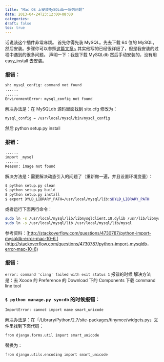 ```yaml
---
title: "Mac OS 上安装MySQLdb一系列问题"
date: 2013-04-24T23:12:00+08:00
categories: 
draft: false
toc: true
---
```


话说装这个插件非常麻烦。 首先你得先装 MySQL。先去下载 64 位的 MySQL，然后安装。步骤你可以参照[这篇文章~](http://yan-yan.info/2011/install-mysql-5.5-on-mac-os-10.7-with-python-support.html) 其实他写的已经很详细了，但是我安装的过程中遇到的很多问题。 声明一下：我是下载 MySQLdb 然后手动安装的，没有用 easy_install 去安装。

### 报错：

```sh
sh: mysql_config: command not found
......
......
EnvironmentError: mysql_config not found
```

解决办法是：在 MySQLdb 源码里面找到 site.cfg 修改为：

```sh
mysql_config = /usr/local/mysql/bin/mysql_config
```

然后 python setup.py install

### 报错：

```sh
......
import _mysql
......
Reason: image not found
```

解决方法是：需要解决动态引入的问题了（重新做一遍，并且设置环境变量）：

```sh
$ python setup.py clean
$ python setup.py build
$ python setup.py install
$ export DYLD_LIBRARY_PATH=/usr/local/mysql/lib:$DYLD_LIBRARY_PATH
```

或者运行下面两行命令：

```sh
sudo ln -s /usr/local/mysql/lib/libmysqlclient.18.dylib /usr/lib/libmysqlclient.18.dylib
sudo ln -s /usr/local/mysql/lib /usr/local/mysql/lib/mysql
```

参考资料：[http://stackoverflow.com/questions/4730787/python-import-mysqldb-error-mac-10-6 ](http://stackoverflow.com/questions/4730787/python-import-mysqldb-error-mac-10-6)

### 报错：

`error: command 'clang' failed with exit status 1` 报错的时候 解决方法是：去 Xcode 的 Preference 的 Download 下的 Components 下载 command line tool

### `$ python manage.py syncdb` 的时候报错：

```sh
ImportError: cannot import name smart_unicode
```

解决办法是：在「/Library/Python/2.7/site-packages/tinymce/widgets.py」文件里找到下面代码：

```sh
from django.forms.util import smart_unicode
```

替换为：

```sh
from django.utils.encoding import smart_unicode
```